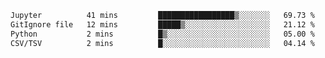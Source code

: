 <!--START_SECTION:waka-->

```txt
Jupyter          41 mins         █████████████████▒░░░░░░░   69.73 %
GitIgnore file   12 mins         █████▒░░░░░░░░░░░░░░░░░░░   21.12 %
Python           2 mins          █▒░░░░░░░░░░░░░░░░░░░░░░░   05.00 %
CSV/TSV          2 mins          █░░░░░░░░░░░░░░░░░░░░░░░░   04.14 %
```

<!--END_SECTION:waka-->
